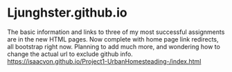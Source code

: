 # Ljunghster.github.io
The basic information and links to three of my most successful assignments are in the new HTML pages. Now complete with home page link redirects, all bootstrap right now. Planning to add much more, and wondering how to change the actual url to exclude github info.
https://isaacvon.github.io/Project1-UrbanHomesteading-/index.html